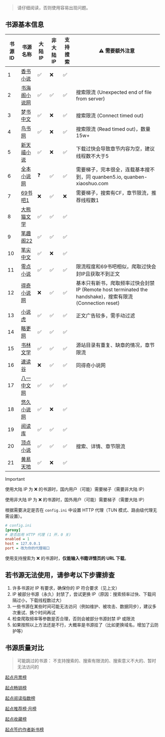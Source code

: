 > 请仔细阅读，否则使用容易出现问题。

## 书源基本信息

| 书源 ID | 书源名称                                 | 大陆 IP | 非大陆 IP | 支持搜索 | ⚠️ 需要额外注意                                                                          |
|-------|--------------------------------------|-------|--------|------|------------------------------------------------------------------------------------|
| 1     | [香书小说](http://www.xbiqugu.la/)       | ✅     | ❌      | ✅    |                                                                                    |
| 2     | [书海阁小说网](https://www.shuhaige.net/)  | ✅     | ✅      | ✅    | 搜索限流 (Unexpected end of file from server)                                          |
| 3     | [梦书中文](http://www.mcxs.info/)        | ✅     | ❌      | ✅    | 搜索限流 (Connect timed out)                                                           |
| 4     | [鸟书网](http://www.99xs.info/)         | ✅     | ❌      | ✅    | 搜索限流 (Read timed out)，数量15w+                                                       |
| 5     | [新天禧小说](https://www.tianxibook.com/) | ✅     | ❌      | ✅    | 下载过快会导致章节内容为空，建议线程数不大于5                                                            |
| 6     | [全本小说网](https://quanben5.com/)       | ❓     | ✅      | ✅    | 需要梯子，完本很全，连载基本搜不到，同 quanben5.io, quanben-xiaoshuo.com                              |
| 7     | [69书吧1](https://www.69shuba.com/)    | ❌     | ✅      | ❌    | 需要梯子，搜索有CF，章节限流，推荐线程数1                                                             |
| 8     | [大熊猫文学](https://www.dxmwx.org/)      | ✅     | ✅      | ✅    |                                                                                    |
| 9     | [笔趣阁22](https://www.22biqu.com/)     | ✅     | ✅      | ✅    |                                                                                    |
| 10    | [笔尖中文](http://www.xbiquzw.net/)      | ✅     | ❌      | ✅    |                                                                                    |
| 11    | [零点小说](https://www.0xs.net/)         | ✅     | ✅      | ✅    | 限流程度和69书吧相似，爬取过快会封IP且获取不到正文                                                        |
| 12    | [得奇小说网](https://www.deqixs.com/)     | ❌     | ✅      | ✅    | 基本只有新书，爬取频率过快会封禁IP (Remote host terminated the handshake)，搜索有限流 (Connection reset) |
| 13    | [小说虎](https://www.xshbook.com/)      | ✅     | ✅      | ✅    | 正文广告较多，需手动过滤                                                                       |
| 14    | [略更网](https://www.luegeng.com/)      | ✅     | ✅      | ✅    |                                                                                    |
| 15    | [书林文学](http://www.shu009.com/)       | ✅     | ✅      | ✅    | 源站目录有重复、缺章的情况，章节限流                                                                 |
| 16    | [速读谷](https://www.sudugu.com/)       | ❌     | ✅      | ✅    | 同得奇小说网                                                                             |
| 17    | [八一中文网](http://www.81zwwww.com/)     | ✅     | ✅      | ✅    |                                                                                    |
| 18    | [悠久小说网](http://www.ujxsw.org/)       | ✅     | ❌      | ✅    |                                                                                    |
| 19    | [阅读库](http://www.yeudusk.com/)       | ✅     | ✅      | ✅    |                                                                                    |
| 20    | [顶点小说](https://www.wxsy.net/)        | ✅     | ✅      | ✅    | 搜索、详情、章节限流                                                                         |
| 21    | [黄易天地](http://www.xhytd.com/)        | ✅     | ❌      | ✅    |                                                                                    |

> [!IMPORTANT]
> 使用大陆 IP 为 ❌ 的书源时，国内用户（可能）需要梯子（需要非大陆 IP）
>
> 使用非大陆 IP 为 ❌ 的书源时，国外用户（可能）需要梯子（需要大陆 IP）
>
> 根据需要决定是否在 `config.ini` 中设置 HTTP 代理（TUN 模式、路由级代理无需设置）。

```ini
# config.ini
[proxy]
# 是否启用 HTTP 代理 (1 开，0 关)
enabled = 1
host = 127.0.0.1
port = 改为你的代理端口
```

使用支持搜索为 ❌ 的书源时，**仅能输入书籍详情页的 URL 下载**。

## 若书源无法使用，请参考以下步骤排查

1. 许多书源对 IP 有要求，确保你的 IP 符合要求（见上文）
2. IP 被部分书源（永久）封禁了，尝试更换 IP（原因：搜索频率过快、下载间隔过小，下载线程数过大）
3. 一些书源在某些时间可能无法访问（例如维护、被攻击、数据同步），建议多次重试、换个时间再试
4. 检查爬取频率等参数是否合理，否则会被部分书源封禁 IP 或限流
5. 如果按照以上方法还是不行，大概率是书源挂了（比如更换域名，增加了云防护等）

## 书源质量对比

> 可能跳过的书源： 不支持搜索的、搜索有限流的、搜索意义不大的、暂时无法访问的

[起点月票榜](qidian_rank/1-起点月票榜.md)

[起点畅销榜](qidian_rank/2-起点畅销榜.md)

[起点阅读指数榜](qidian_rank/3-起点阅读指数榜.md)

[起点推荐榜·月榜](qidian_rank/4-起点推荐榜·月榜.md)

[起点收藏榜](qidian_rank/5-起点收藏榜.md)

[起点签约作者新书榜](qidian_rank/6-起点签约作者新书榜.md)